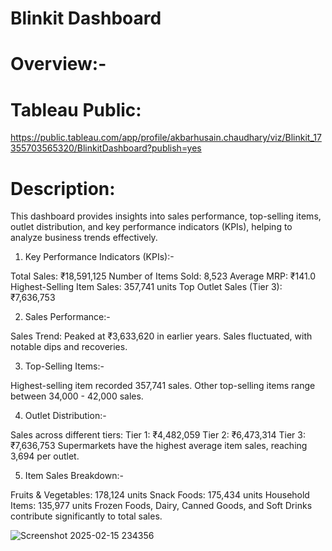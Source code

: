 # Blinkit Dashboard 

# Overview:-

# Tableau Public:
https://public.tableau.com/app/profile/akbarhusain.chaudhary/viz/Blinkit_17355703565320/BlinkitDashboard?publish=yes




# Description:


This dashboard provides insights into sales performance, top-selling items, outlet distribution, and key performance indicators (KPIs), helping to analyze business trends effectively.

1. Key Performance Indicators (KPIs):-
 
Total Sales: ₹18,591,125
Number of Items Sold: 8,523
Average MRP: ₹141.0
Highest-Selling Item Sales: 357,741 units
Top Outlet Sales (Tier 3): ₹7,636,753

2. Sales Performance:-
 
Sales Trend:
Peaked at ₹3,633,620 in earlier years.
Sales fluctuated, with notable dips and recoveries.

3. Top-Selling Items:-

Highest-selling item recorded 357,741 sales.
Other top-selling items range between 34,000 - 42,000 sales.

4. Outlet Distribution:-
   
Sales across different tiers:
Tier 1: ₹4,482,059
Tier 2: ₹6,473,314
Tier 3: ₹7,636,753
Supermarkets have the highest average item sales, reaching 3,694 per outlet.

5. Item Sales Breakdown:-
   
Fruits & Vegetables: 178,124 units
Snack Foods: 175,434 units
Household Items: 135,977 units
Frozen Foods, Dairy, Canned Goods, and Soft Drinks contribute significantly to total sales.

![Screenshot 2025-02-15 234356](https://github.com/user-attachments/assets/8432c68b-9fda-4e0d-bda1-0ea150c240a6)
